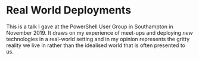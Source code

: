 # Real World Deployments

This is a talk I gave at the PowerShell User Group in Southampton in November 2019. It draws on my experience of meet-ups and deploying _new_ technologies in a real-world setting and in my opinion represents the gritty reality we live in rather than the idealised world that is often presented to us.